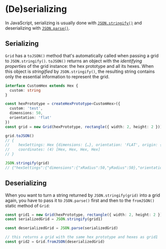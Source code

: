 # (De)serializing

In JavaScript, serializing is usually done with [`JSON.stringify()`](https://developer.mozilla.org/en-US/docs/Web/JavaScript/Reference/Global_Objects/JSON/stringify) and deserializing with [`JSON.parse()`](https://developer.mozilla.org/en-US/docs/Web/JavaScript/Reference/Global_Objects/JSON/parse).

## Serializing

`Grid` has a `toJSON()` method that's automatically called when passing a grid to `JSON.stringify()`. `toJSON()` returns an object with the *identifying properties* of the grid instance: the hex prototype and all its hexes. When this object is *stringified* by `JSON.stringify()`, the resulting string contains only the essential information to represent the grid.

```typescript
interface CustomHex extends Hex {
  custom: string
}

const hexPrototype = createHexPrototype<CustomHex>({
  custom: 'test',
  dimensions: 50,
  orientation: 'flat'
})
const grid = new Grid(hexPrototype, rectangle({ width: 2, height: 2 }))

grid.toJSON()
// {
//    hexSettings: Hex {dimensions: {…}, orientation: 'FLAT', origin: {…}, offset: -1, clone: ƒ, …}
//    coordinates: (4) [Hex, Hex, Hex, Hex]
// }

JSON.stringify(grid)
// {"hexSettings":{"dimensions":{"xRadius":50,"yRadius":50},"orientation":"FLAT","origin":{"x":0,"y":0},"offset":-1,"custom":"test"},"coordinates":[{"q":0,"r":0},{"q":1,"r":0},{"q":0,"r":1},{"q":1,"r":1}]}
```

## Deserializing

When you want to turn a string returned by `JSON.stringify(grid)` into a grid again, you have to pass it to `JSON.parse()` first and then to the `fromJSON()` static method of `Grid`:

```typescript
const grid1 = new Grid(hexPrototype, rectangle({ width: 2, height: 2 }))
const serializedGrid = JSON.stringify(grid1)

const deserializedGrid = JSON.parse(serializedGrid)

// this returns a grid with the same hex prototype and hexes as grid1
const grid2 = Grid.fromJSON(deserializedGrid)
```

